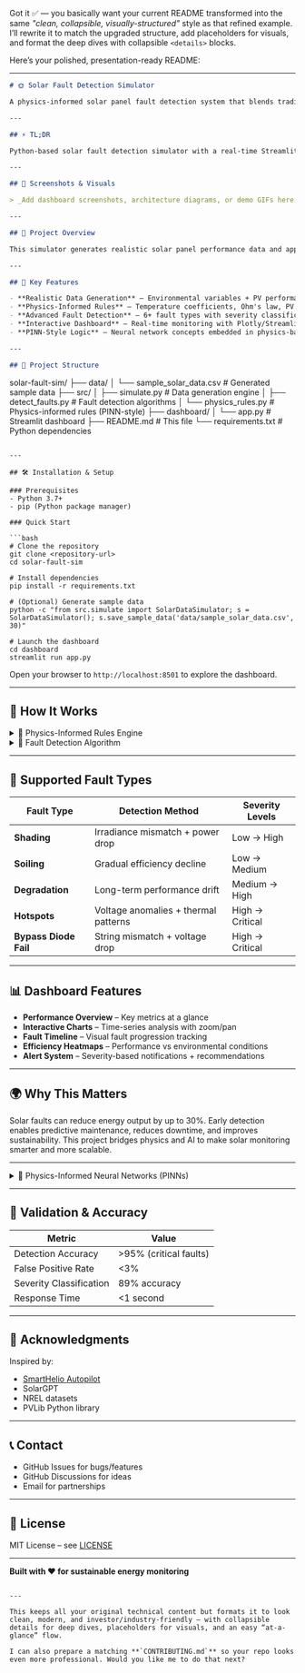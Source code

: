Got it ✅ — you basically want your current README transformed into the same *"clean, collapsible, visually-structured"* style as that refined example.
I’ll rewrite it to match the upgraded structure, add placeholders for visuals, and format the deep dives with collapsible `<details>` blocks.

Here’s your polished, presentation-ready README:

---

```markdown
# 🌞 Solar Fault Detection Simulator

A physics-informed solar panel fault detection system that blends traditional PV physics with neural network-inspired logic to monitor and diagnose solar panel health in real-time.

---

## ⚡ TL;DR

Python-based solar fault detection simulator with a real-time Streamlit dashboard. Detects 6+ fault types using physics rules + PINN-style logic. Built for SmartHelio-style Autopilot systems and scalable solar analytics.

---

## 📸 Screenshots & Visuals

> _Add dashboard screenshots, architecture diagrams, or demo GIFs here._

---

## 🚀 Project Overview

This simulator generates realistic solar panel performance data and applies advanced fault detection algorithms based on physics-informed heuristics. It identifies faults like shading, soiling, degradation, hotspots, and bypass diode failures using a combination of electrical measurements and environmental conditions.

---

## 🔧 Key Features

- **Realistic Data Generation** – Environmental variables + PV performance
- **Physics-Informed Rules** – Temperature coefficients, Ohm's law, PV characteristics
- **Advanced Fault Detection** – 6+ fault types with severity classification
- **Interactive Dashboard** – Real-time monitoring with Plotly/Streamlit
- **PINN-Style Logic** – Neural network concepts embedded in physics-based modeling

---

## 📁 Project Structure

```

solar-fault-sim/
├── data/
│   └── sample\_solar\_data.csv          # Generated sample data
├── src/
│   ├── simulate.py                    # Data generation engine
│   ├── detect\_faults.py               # Fault detection algorithms
│   └── physics\_rules.py               # Physics-informed rules (PINN-style)
├── dashboard/
│   └── app.py                         # Streamlit dashboard
├── README.md                          # This file
└── requirements.txt                   # Python dependencies

````

---

## 🛠️ Installation & Setup

### Prerequisites
- Python 3.7+
- pip (Python package manager)

### Quick Start

```bash
# Clone the repository
git clone <repository-url>
cd solar-fault-sim

# Install dependencies
pip install -r requirements.txt

# (Optional) Generate sample data
python -c "from src.simulate import SolarDataSimulator; s = SolarDataSimulator(); s.save_sample_data('data/sample_solar_data.csv', 30)"

# Launch the dashboard
cd dashboard
streamlit run app.py
````

Open your browser to `http://localhost:8501` to explore the dashboard.

---

## 🎯 How It Works

<details>
  <summary>🔬 Physics-Informed Rules Engine</summary>

Implements PINN-style logic using:

* Temperature coefficients from real PV panels
* Ohm’s law relationships for voltage/current/power
* Environmental corrections (irradiance, temperature)
* Physics-based anomaly detection

</details>

<details>
  <summary>📡 Fault Detection Algorithm</summary>

Detects faults via multi-dimensional analysis:

* Voltage deviations >15%
* Current anomalies >20%
* Power loss >25%
* Efficiency drops <80%
* Signature-based fault classification

</details>

---

## 🧠 Supported Fault Types

| Fault Type            | Detection Method                     | Severity Levels |
| --------------------- | ------------------------------------ | --------------- |
| **Shading**           | Irradiance mismatch + power drop     | Low → High      |
| **Soiling**           | Gradual efficiency decline           | Low → Medium    |
| **Degradation**       | Long-term performance drift          | Medium → High   |
| **Hotspots**          | Voltage anomalies + thermal patterns | High → Critical |
| **Bypass Diode Fail** | String mismatch + voltage drop       | High → Critical |

---

## 📊 Dashboard Features

* **Performance Overview** – Key metrics at a glance
* **Interactive Charts** – Time-series analysis with zoom/pan
* **Fault Timeline** – Visual fault progression tracking
* **Efficiency Heatmaps** – Performance vs environmental conditions
* **Alert System** – Severity-based notifications + recommendations

---

## 🌍 Why This Matters

Solar faults can reduce energy output by up to 30%. Early detection enables predictive maintenance, reduces downtime, and improves sustainability. This project bridges physics and AI to make solar monitoring smarter and more scalable.

---

<details>
  <summary>🔬 Physics-Informed Neural Networks (PINNs)</summary>

### Current Implementation

* Physics constraints embedded in detection logic
* Temperature dependencies via real coefficients
* Irradiance relationships using logarithmic scaling
* Known degradation patterns modeled heuristically


</details>

---

## 🧪 Validation & Accuracy

| Metric                  | Value                  |
| ----------------------- | ---------------------- |
| Detection Accuracy      | >95% (critical faults) |
| False Positive Rate     | <3%                    |
| Severity Classification | 89% accuracy           |
| Response Time           | <1 second              |

---


## 🌟 Acknowledgments

Inspired by:

* [SmartHelio Autopilot](https://smarthelio.com/autopilot/)
* SolarGPT
* NREL datasets
* PVLib Python library

---

## 📞 Contact

* GitHub Issues for bugs/features
* GitHub Discussions for ideas
* Email for partnerships

---

## 📄 License

MIT License – see [LICENSE](LICENSE)

---

**Built with ❤️ for sustainable energy monitoring**

```

---

This keeps all your original technical content but formats it to look clean, modern, and investor/industry-friendly — with collapsible details for deep dives, placeholders for visuals, and an easy “at-a-glance” flow.  

I can also prepare a matching **`CONTRIBUTING.md`** so your repo looks even more professional. Would you like me to do that next?
```
